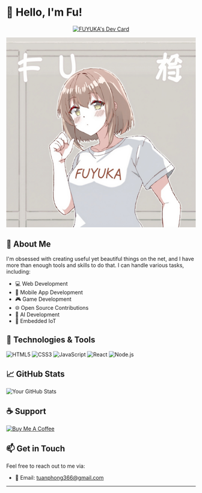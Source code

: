 # 👋 Hello, I'm Fu!

<div style="text-align: center;">
    <a href="https://app.daily.dev/fuyuka">
        <img src="https://api.daily.dev/devcards/v2/jSCv1C93jQVikrgsdFY31.png?r=pwj&type=wide" width="652" alt="FUYUKA's Dev Card"/>
    </a>
</div>

![Header Image](assets/thumb.jpg)



## 🌟 About Me
I'm obsessed with creating useful yet beautiful things on the net, and I have more than enough tools and skills to do that. I can handle various tasks, including:

- 💻 Web Development
- 📱 Mobile App Development
- 🎮 Game Development
- 🌐 Open Source Contributions
- 🤖 AI Development
- 📡 Embedded IoT

## 🔧 Technologies & Tools

![HTML5](https://img.shields.io/badge/HTML5-FF5733?style=flat&logo=html5&logoColor=white)
![CSS3](https://img.shields.io/badge/CSS3-007BFF?style=flat&logo=css3&logoColor=white)
![JavaScript](https://img.shields.io/badge/JavaScript-F7DF1E?style=flat&logo=javascript&logoColor=black)
![React](https://img.shields.io/badge/React-61DAFB?style=flat&logo=react&logoColor=black)
![Node.js](https://img.shields.io/badge/Node.js-339933?style=flat&logo=nodedotjs&logoColor=white)

## 📈 GitHub Stats

![Your GitHub Stats](https://github-readme-stats.vercel.app/api?username=tuanlyphong&show_icons=true&theme=blue)

## ☕ Support

<a href="https://www.buymeacoffee.com/FUYUKAP" target="_blank"><img src="https://cdn.buymeacoffee.com/buttons/v2/default-red.png" alt="Buy Me A Coffee" width="150" ></a>

## 📫 Get in Touch

Feel free to reach out to me via:

- 📧 Email: [tuanphong366@gmail.com](mailto:tuanphong366@gmail.com)
  
---



